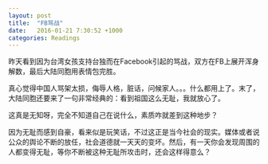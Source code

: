 ```yaml
---
layout: post
title:  "FB骂战"
date:   2016-01-21 7:30:52 +1000
categories: Readings
---
```

昨天看到因为台湾女孩支持台独而在Facebook引起的骂战，双方在FB上展开浑身解数，最后大陆同胞用表情包完胜。

真心觉得中国人骂架太损，侮辱人格，脏话，问候家人。。。什么都用上了。末了，大陆同胞还要来了一句非常经典的：看到祖国这么无耻，我就放心了。

这真是无知呀，完全不知道自己在说什么，素质咋就差到这种地步？

因为无耻而感到自豪，看来似是玩笑话，不过这正是当今社会的现实。媒体或者说公众的舆论不断的放任，社会道德就一天天的变坏。然后，有一天你会发现周围的人都变得无耻，等你不断被这种无耻所攻击时，还会这样得意么？
